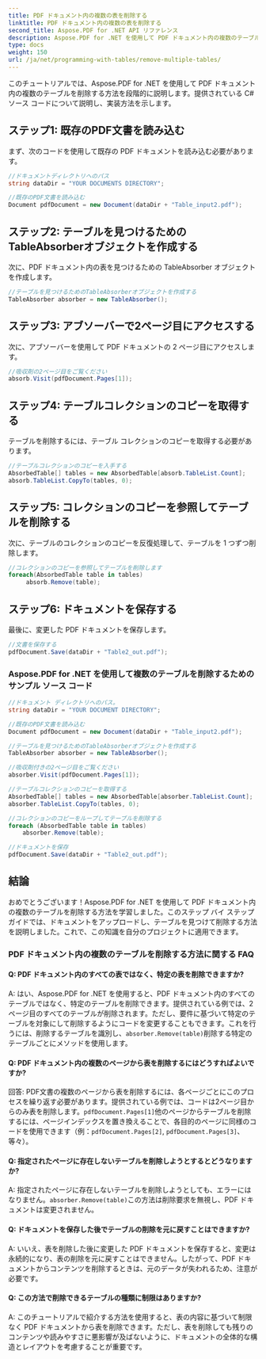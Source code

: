 ```yaml
---
title: PDF ドキュメント内の複数の表を削除する
linktitle: PDF ドキュメント内の複数の表を削除する
second_title: Aspose.PDF for .NET API リファレンス
description: Aspose.PDF for .NET を使用して PDF ドキュメント内の複数のテーブルを削除する方法を学習します。
type: docs
weight: 150
url: /ja/net/programming-with-tables/remove-multiple-tables/
---
```

このチュートリアルでは、Aspose.PDF for .NET を使用して PDF ドキュメント内の複数のテーブルを削除する方法を段階的に説明します。提供されている C# ソース コードについて説明し、実装方法を示します。

## ステップ1: 既存のPDF文書を読み込む
まず、次のコードを使用して既存の PDF ドキュメントを読み込む必要があります。

```csharp
//ドキュメントディレクトリへのパス
string dataDir = "YOUR DOCUMENTS DIRECTORY";

//既存のPDF文書を読み込む
Document pdfDocument = new Document(dataDir + "Table_input2.pdf");
```

## ステップ2: テーブルを見つけるためのTableAbsorberオブジェクトを作成する
次に、PDF ドキュメント内の表を見つけるための TableAbsorber オブジェクトを作成します。

```csharp
//テーブルを見つけるためのTableAbsorberオブジェクトを作成する
TableAbsorber absorber = new TableAbsorber();
```

## ステップ3: アブソーバーで2ページ目にアクセスする
次に、アブソーバーを使用して PDF ドキュメントの 2 ページ目にアクセスします。

```csharp
//吸収剤の2ページ目をご覧ください
absorb.Visit(pdfDocument.Pages[1]);
```

## ステップ4: テーブルコレクションのコピーを取得する
テーブルを削除するには、テーブル コレクションのコピーを取得する必要があります。

```csharp
//テーブルコレクションのコピーを入手する
AbsorbedTable[] tables = new AbsorbedTable[absorb.TableList.Count];
absorb.TableList.CopyTo(tables, 0);
```

## ステップ5: コレクションのコピーを参照してテーブルを削除する
次に、テーブルのコレクションのコピーを反復処理して、テーブルを 1 つずつ削除します。

```csharp
//コレクションのコピーを参照してテーブルを削除します
foreach(AbsorbedTable table in tables)
     absorb.Remove(table);
```

## ステップ6: ドキュメントを保存する
最後に、変更した PDF ドキュメントを保存します。

```csharp
//文書を保存する
pdfDocument.Save(dataDir + "Table2_out.pdf");
```

### Aspose.PDF for .NET を使用して複数のテーブルを削除するためのサンプル ソース コード

```csharp
//ドキュメント ディレクトリへのパス。
string dataDir = "YOUR DOCUMENT DIRECTORY";

//既存のPDF文書を読み込む
Document pdfDocument = new Document(dataDir + "Table_input2.pdf");

//テーブルを見つけるためのTableAbsorberオブジェクトを作成する
TableAbsorber absorber = new TableAbsorber();

//吸収剤付きの2ページ目をご覧ください
absorber.Visit(pdfDocument.Pages[1]);

//テーブルコレクションのコピーを取得する
AbsorbedTable[] tables = new AbsorbedTable[absorber.TableList.Count];
absorber.TableList.CopyTo(tables, 0);

//コレクションのコピーをループしてテーブルを削除する
foreach (AbsorbedTable table in tables)
	absorber.Remove(table);

//ドキュメントを保存
pdfDocument.Save(dataDir + "Table2_out.pdf");
```

## 結論
おめでとうございます！Aspose.PDF for .NET を使用して PDF ドキュメント内の複数のテーブルを削除する方法を学習しました。このステップ バイ ステップ ガイドでは、ドキュメントをアップロードし、テーブルを見つけて削除する方法を説明しました。これで、この知識を自分のプロジェクトに適用できます。

### PDF ドキュメント内の複数のテーブルを削除する方法に関する FAQ

#### Q: PDF ドキュメント内のすべての表ではなく、特定の表を削除できますか?

A: はい、Aspose.PDF for .NET を使用すると、PDF ドキュメント内のすべてのテーブルではなく、特定のテーブルを削除できます。提供されている例では、2 ページ目のすべてのテーブルが削除されます。ただし、要件に基づいて特定のテーブルを対象にして削除するようにコードを変更することもできます。これを行うには、削除するテーブルを識別し、`absorber.Remove(table)`削除する特定のテーブルごとにメソッドを使用します。

#### Q: PDF ドキュメント内の複数のページから表を削除するにはどうすればよいですか?

回答: PDF文書の複数のページから表を削除するには、各ページごとにこのプロセスを繰り返す必要があります。提供されている例では、コードは2ページ目からのみ表を削除します。`pdfDocument.Pages[1]`他のページからテーブルを削除するには、ページインデックスを置き換えることで、各目的のページに同様のコードを使用できます（例：`pdfDocument.Pages[2]`, `pdfDocument.Pages[3]`、 等々）。

#### Q: 指定されたページに存在しないテーブルを削除しようとするとどうなりますか?

A: 指定されたページに存在しないテーブルを削除しようとしても、エラーにはなりません。`absorber.Remove(table)`この方法は削除要求を無視し、PDF ドキュメントは変更されません。

#### Q: ドキュメントを保存した後でテーブルの削除を元に戻すことはできますか?

A: いいえ、表を削除した後に変更した PDF ドキュメントを保存すると、変更は永続的になり、表の削除を元に戻すことはできません。したがって、PDF ドキュメントからコンテンツを削除するときは、元のデータが失われるため、注意が必要です。

#### Q: この方法で削除できるテーブルの種類に制限はありますか?

A: このチュートリアルで紹介する方法を使用すると、表の内容に基づいて制限なく PDF ドキュメントから表を削除できます。ただし、表を削除しても残りのコンテンツや読みやすさに悪影響が及ばないように、ドキュメントの全体的な構造とレイアウトを考慮することが重要です。